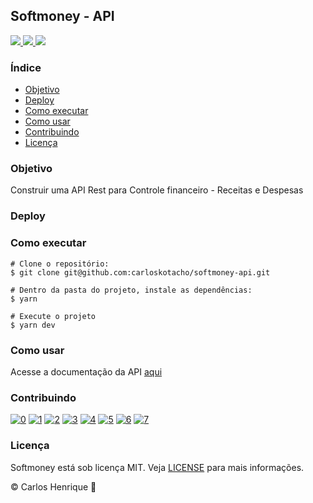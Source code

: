 ## Softmoney - API

<a href="https://github.com/carloskotacho/softmoney-backend/blob/master/LICENSE">
    <img src="https://img.shields.io/github/license/carloskotacho/softmoney-backend?color=665EFE&label=licen%C3%A7a&style=flat-square" />
</a>

<a href="https://david-dm.org/carloskotacho/softmoney-api">
    <img src="https://img.shields.io/static/v1?label=depend%C3%AAncias&message=prod&color=665EFE&style=flat-square"/>
</a>

<a href="https://david-dm.org/carloskotacho/softmoney-api?type=dev">
    <img src="https://img.shields.io/static/v1?label=depend%C3%AAncias&message=dev&color=665EFE&style=flat-square"/>
</a>

### Índice

* [Objetivo](#objetivo)
* [Deploy](#deploy)
* [Como executar](#como-executar)
* [Como usar](#como-usar)
* [Contribuindo](#contribuindo)
* [Licença](#licença)

### Objetivo

Construir uma API Rest para Controle financeiro - Receitas e Despesas

### Deploy

### Como executar

```
# Clone o repositório:
$ git clone git@github.com:carloskotacho/softmoney-api.git

# Dentro da pasta do projeto, instale as dependências:
$ yarn

# Execute o projeto
$ yarn dev
```

### Como usar

Acesse a documentação da API [aqui]()

### Contribuindo

[![0](https://sourcerer.io/fame/carloskotacho/carloskotacho/softmoney-api/images/0)](https://sourcerer.io/fame/carloskotacho/carloskotacho/softmoney-api/links/0)
[![1](https://sourcerer.io/fame/carloskotacho/carloskotacho/softmoney-api/images/1)](https://sourcerer.io/fame/carloskotacho/carloskotacho/softmoney-api/links/1)
[![2](https://sourcerer.io/fame/carloskotacho/carloskotacho/softmoney-api/images/2)](https://sourcerer.io/fame/carloskotacho/carloskotacho/softmoney-api/links/2)
[![3](https://sourcerer.io/fame/carloskotacho/carloskotacho/softmoney-api/images/3)](https://sourcerer.io/fame/carloskotacho/carloskotacho/softmoney-api/links/3)
[![4](https://sourcerer.io/fame/carloskotacho/carloskotacho/softmoney-api/images/4)](https://sourcerer.io/fame/carloskotacho/carloskotacho/softmoney-api/links/4)
[![5](https://sourcerer.io/fame/carloskotacho/carloskotacho/softmoney-api/images/5)](https://sourcerer.io/fame/carloskotacho/carloskotacho/softmoney-api/links/5)
[![6](https://sourcerer.io/fame/carloskotacho/carloskotacho/softmoney-api/images/6)](https://sourcerer.io/fame/carloskotacho/carloskotacho/softmoney-api/links/6)
[![7](https://sourcerer.io/fame/carloskotacho/carloskotacho/softmoney-api/images/7)](https://sourcerer.io/fame/carloskotacho/carloskotacho/softmoney-api/links/7)

### Licença

Softmoney está sob licença MIT. Veja [LICENSE](https://github.com/carloskotacho/softmoney-api/blob/master/LICENSE) para mais informações.

© Carlos Henrique 🚀
